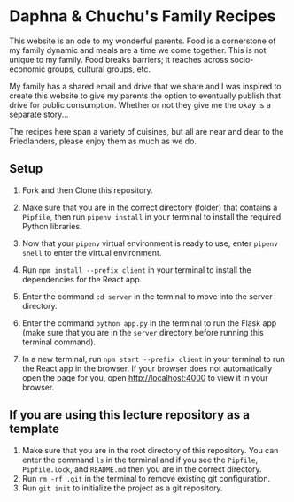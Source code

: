 # Daphna & Chuchu's Family Recipes

This website is an ode to my wonderful parents. Food is a cornerstone of my family dynamic and meals are a time we come together. This is not unique to my family. Food breaks barriers; it reaches across socio-economic groups, cultural groups, etc.

My family has a shared email and drive that we share and I was inspired to create this website to give my parents the option to eventually publish that drive for public consumption. Whether or not they give me the okay is a separate story...

The recipes here span a variety of cuisines, but all are near and dear to the Friedlanders, please enjoy them as much as we do.

## Setup

1. Fork and then Clone this repository.

2. Make sure that you are in the correct directory (folder) that contains a `Pipfile`, then run `pipenv install` in your terminal to install the required Python libraries.

3. Now that your `pipenv` virtual environment is ready to use, enter `pipenv shell` to enter the virtual environment.

4. Run `npm install --prefix client` in your terminal to install the dependencies for the React app.

5. Enter the command `cd server` in the terminal to move into the server directory.

6. Enter the command `python app.py` in the terminal to run the Flask app (make sure that you are in the `server` directory before running this terminal command).

7. In a new terminal, run `npm start --prefix client` in your terminal to run the React app in the browser. If your browser does not automatically open the page for you, open [http://localhost:4000](http://localhost:4000) to view it in your browser.

## If you are using this lecture repository as a template

1. Make sure that you are in the root directory of this repository. You can enter the command `ls` in the terminal and if you see the `Pipfile`, `Pipfile.lock`, and `README.md` then you are in the correct directory.
2. Run `rm -rf .git` in the terminal to remove existing git configuration.
3. Run `git init` to initialize the project as a git repository.
